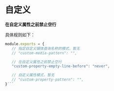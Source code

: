 # 自定义
 **在自定义属性之前禁止空行** 
 
 具体规则如下：
 ```js
module.exports = {
    // 指定自定义媒体查询名称的模式，暂无
    // "custom-media-pattern": "",

    // 在自定义属性之前禁止空行
    "custom-property-empty-line-before": "never",

    // 自定义属性模式，暂无
    // "custom-property-pattern": "",
}```